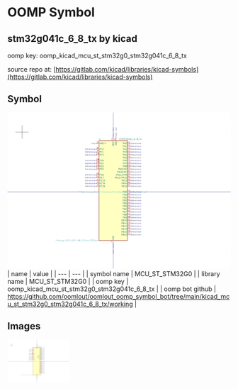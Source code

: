 # OOMP Symbol  
## stm32g041c_6_8_tx  by kicad  
  
oomp key: oomp_kicad_mcu_st_stm32g0_stm32g041c_6_8_tx  
  
source repo at: [https://gitlab.com/kicad/libraries/kicad-symbols](https://gitlab.com/kicad/libraries/kicad-symbols)  
## Symbol  
  
[![working.png](working_600.png)](working.png)  
| name | value | 
| --- | --- | 
| symbol name | MCU_ST_STM32G0 | 
| library name | MCU_ST_STM32G0 | 
| oomp key | oomp_kicad_mcu_st_stm32g0_stm32g041c_6_8_tx | 
| oomp bot github | https://github.com/oomlout/oomlout_oomp_symbol_bot/tree/main/kicad_mcu_st_stm32g0_stm32g041c_6_8_tx/working | 
## Images  
  
[![working.png](working_140.png)](working.png)  
